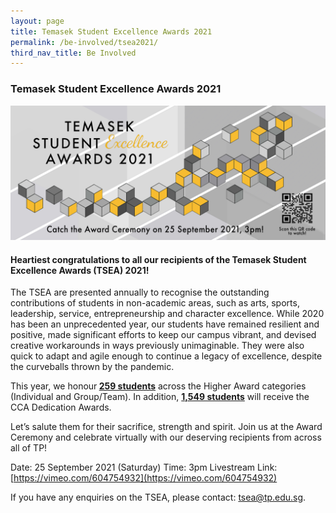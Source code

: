```yaml
---
layout: page
title: Temasek Student Excellence Awards 2021
permalink: /be-involved/tsea2021/
third_nav_title: Be Involved
---
```

### Temasek Student Excellence Awards 2021

![Alt text for image on Isomer site](/images/tseabanner.png)

#### Heartiest congratulations to all our recipients of the **Temasek Student Excellence Awards (TSEA) 2021**!

The TSEA are presented annually to recognise the outstanding contributions of students in non-academic areas, such as arts, sports, leadership, service, entrepreneurship and character excellence. While 2020 has been an unprecedented year, our students have remained resilient and positive, made significant efforts to keep our campus vibrant, and devised creative workarounds in ways previously unimaginable. They were also quick to adapt and agile enough to continue a legacy of excellence, despite the curveballs thrown by the pandemic.

This year, we honour<b> <u>259 students</u></b> across the Higher Award categories (Individual and Group/Team). In addition, <b><u>1,549 students</u></b> will receive the CCA Dedication Awards.

Let’s salute them for their sacrifice, strength and spirit. Join us at the Award Ceremony and celebrate virtually with our deserving recipients from across all of TP!

Date: 25 September 2021 (Saturday)
Time: 3pm
Livestream Link: [https://vimeo.com/604754932](https://vimeo.com/604754932)

If you have any enquiries on the TSEA, please contact: <a href="mailto:tsea@tp.edu.sg">tsea@tp.edu.sg</a>.